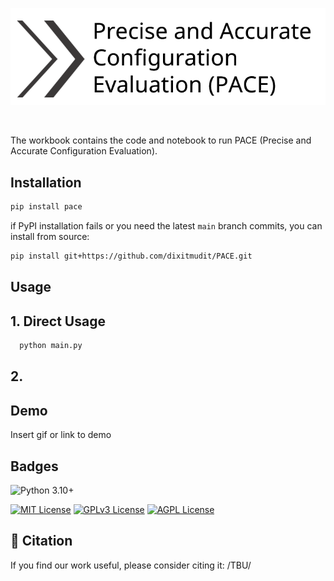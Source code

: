 <!-- <h1 align="center">PACE (Precise and Accurate Configuration Evaluation)</h1>

<h4 align="center">

</h4> -->

<p align="center">
  <img src="./logo_1.png" alt="Precise and Accurate Configuration Evaluation" width="600"/>
</p>
<br/>





The workbook contains the code and notebook to run PACE (Precise and Accurate Configuration Evaluation).





## Installation

```sh
pip install pace
```

if PyPI installation fails or you need the latest `main` branch commits, you can install from source:

```sh
pip install git+https://github.com/dixitmudit/PACE.git
```
    
## Usage

## 1. Direct Usage

```bash
  python main.py 
```

## 2. 


## Demo

Insert gif or link to demo



## Badges




![Python 3.10+](https://img.shields.io/badge/python-3.10%2B-3776AB?logo=python&logoColor=%23E9EAE8&color=%235C6216)

[![MIT License](https://img.shields.io/badge/License-MIT-green.svg)](https://choosealicense.com/licenses/mit/)
[![GPLv3 License](https://img.shields.io/badge/License-GPL%20v3-yellow.svg)](https://opensource.org/licenses/)
[![AGPL License](https://img.shields.io/badge/license-AGPL-blue.svg)](http://www.gnu.org/licenses/agpl-3.0)


## 📝 Citation
If you find our work useful, please consider citing it:
 /TBU/
```bibtex


```